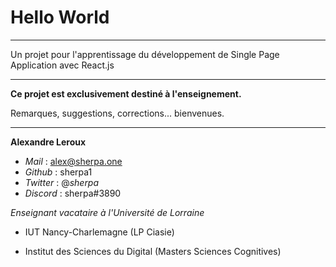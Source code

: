 # Hello World

---

Un projet pour l'apprentissage du développement de Single Page Application avec React.js

---

**Ce projet est exclusivement destiné à l'enseignement.**

Remarques, suggestions, corrections... bienvenues.

---

**Alexandre Leroux**

- _Mail_ : alex@sherpa.one
- _Github_ : sherpa1
- _Twitter_ : @_sherpa_
- _Discord_ : sherpa#3890

_Enseignant vacataire à l'Université de Lorraine_

- IUT Nancy-Charlemagne (LP Ciasie)

- Institut des Sciences du Digital (Masters Sciences Cognitives)
